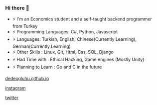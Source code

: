 ### Hi there 👋



<!--
**dedeogluhu/dedeogluhu** is a ✨ _special_ ✨ repository because its `README.md` (this file) appears on your GitHub profile.-->

- ⚡ I'm an Economics student and a self-taught backend programmer from Turkey
- ⚡ Programming Languages: C#, Python, Javascript
- ⚡ Languages: Turkish, English, Chinese(Currently Learning), German(Currently Learning)
- ⚡ Other Skills : Linux, Git, Html, Css, SQL, Django
- ⚡ Had Time with : Ethical Hacking, Game engines (Mostly Unity)
- ⚡ Planning to Learn : Go and C in the future

[dedeogluhu.github.io](https://dedeogluhu.github.io)

[instagram](https://www.instagram.com/dedeogluhu)

[twitter](https://twitter.com/dedeogluhu)
